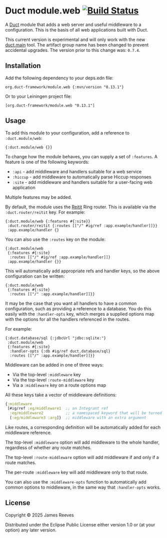 # Duct module.web [![Build Status](https://github.com/duct-framework/module.web/actions/workflows/test.yml/badge.svg)](https://github.com/duct-framework/module.web/actions/workflows/test.yml)

A [Duct][] module that adds a web server and useful middleware to a
configuration. This is the basis of all web applications built with
Duct.

This current version is experimental and will only work with the new
[duct.main][] tool. The artifact group name has been changed to prevent
accidental upgrades. The version prior to this change was: `0.7.4`.

[duct]: https://github.com/duct-framework/duct
[duct.main]: https://github.com/duct-framework/duct.main

## Installation

Add the following dependency to your deps.edn file:

    org.duct-framework/module.web {:mvn/version "0.13.1"}

Or to your Leiningen project file:

    [org.duct-framework/module.web "0.13.1"]

## Usage

To add this module to your configuration, add a reference to
`:duct.module/web`:

```edn
{:duct.module/web {}}
```

To change how the module behaves, you can supply a set of `:features`.
A feature is one of the following keywords:

- `:api`    - add middleware and handlers suitable for a web service
- `:hiccup` - add middleware to automatically parse Hiccup responses
- `:site`   - add middleware and handlers suitable for a user-facing web
              application

Multiple features may be added.

By default, the module uses the [Reitit][] Ring router. This is
available via the `:duct.router/reitit` key. For example:

```edn
{:duct.module/web {:features #{:site}}
 :duct.router/reitit {:routes [["/" #ig/ref :app.example/handler]]}}
 :app.example/handler {}
```

[reitit]: https://github.com/metosin/reitit

You can also use the `:routes` key on the module:

```edn
{:duct.module/web
 {:features #{:site}
  :routes [["/" #ig/ref :app.example/handler]]}
 :app.example/handler {}}
```

This will automatically add appropriate refs and handler keys, so the above
configuration can be written:

```edn
{:duct.module/web
 {:features #{:site}
  :routes [["/" :app.example/handler]]}}
```

It may be the case that you want all handlers to have a common configuration,
such as providing a reference to a database. You do this easily with the
`:handler-opts` key, which merges a supplied options map with the options for
all the handlers referenced in the routes.

For example:

```edn
{:duct.database/sql {:jdbcUrl "jdbc:sqlite:"}
 :duct.module/web
 {:features #{:site}
  :handler-opts {:db #ig/ref duct.database/sql}
  :routes [["/" :app.example/handler]]}}
```

Middleware can be added in one of three ways:

- Via the top-level `:middleware` key
- Via the top-level `:route-middleware` key
- Via a `:middleware` key on a route options map

All these keys take a vector of middleware definitions:

```clojure
{:middleware
 [#ig/ref :eg/middleware1  ;; an Integrant ref
  :eg/middleware2          ;; a namespaced keyword that will be turned into a ref
  [:eg/middleware3 :arg]}  ;; middleware with an extra argument
```

Like routes, a corresponding definition will be automatically added for
each middleware reference.

The top-level `:middleware` option will add middleware to the whole
handler, regardless of whether any route matches.

The top-level `:route-middleware` option will add middleware if and only
if a route matches.

The per-route `:middleware` key will add middleware only to that route.

You can also use the `:middleware-opts` function to automatically add
common options to middleware, in the same way that `:handler-opts`
works.

## License

Copyright © 2025 James Reeves

Distributed under the Eclipse Public License either version 1.0 or (at
your option) any later version.
